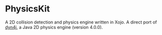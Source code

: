 # PhysicsKit
A 2D collision detection and physics engine written in Xojo. A direct port of [dyn4j], a Java 2D physics engine (version 4.0.0).

[dyn4j]: https://github.com/dyn4j/dyn4j